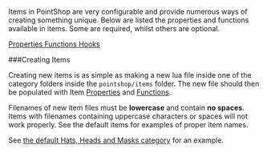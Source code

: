 <p class="lead">Items in PointShop are very configurable and provide numerous ways of creating something unique. Below are listed the properties and functions available in items. Some are required, whilst others are optional.</p>

<a href="/items/properties" class="button">Properties <i class="fa fa-chevron-right"></i></a> <a href="/items/functions" class="button">Functions <i class="fa fa-chevron-right"></i></a> <a href="/items/hooks" class="button">Hooks <i class="fa fa-chevron-right"></i></a>

###<a name="creating-items"></a>Creating Items

Creating new items is as simple as making a new lua file inside one of the category folders inside the `pointshop/items` folder. The new file should then be populated with Item [Properties](/items/properties) and [Functions](/items/functions).

<p class="warning"><i class="fa fa-warning"></i> Filenames of new item files must be <strong>lowercase</strong> and contain <strong>no spaces</strong>. Items with filenames containing uppercase characters or spaces will not work properly. See the default items for examples of proper item names.</p>

See [the default Hats, Heads and Masks category](https://github.com/adamdburton/pointshop/blob/master/lua/items/headshatsmasks/__category.lua) for an example.